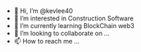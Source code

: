 - 👋 Hi, I’m @kevlee40
- 👀 I’m interested in Construction Software
- 🌱 I’m currently learning BlockChain web3
- 💞️ I’m looking to collaborate on ...
- 📫 How to reach me ...

<!---
kevlee40/kevlee40 is a ✨ special ✨ repository because its `README.md` (this file) appears on your GitHub profile.
You can click the Preview link to take a look at your changes.
--->
